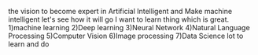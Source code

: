the vision to become expert in Artificial Intelligent and Make machine intelligent 
let's see how it will go 
I want to learn thing 
which is great.
1)machine learning
2)Deep learning
3)Neural Network
4)Natural Language Processing 
5)Computer Vision
6)Image processing
7)Data Science
lot to learn and do 
